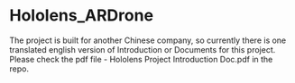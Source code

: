 # Hololens_ARDrone
The project is built for another Chinese company, so currently there is one translated english version of Introduction or Documents for this project. Please check the pdf file - Hololens Project Introduction Doc.pdf in the repo.
